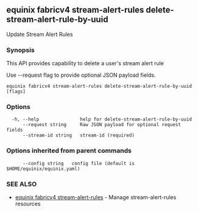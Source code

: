 ## equinix fabricv4 stream-alert-rules delete-stream-alert-rule-by-uuid

Update Stream Alert Rules

### Synopsis

This API provides capability to delete a user's stream alert rule

Use --request flag to provide optional JSON payload fields.

```
equinix fabricv4 stream-alert-rules delete-stream-alert-rule-by-uuid [flags]
```

### Options

```
  -h, --help               help for delete-stream-alert-rule-by-uuid
      --request string     Raw JSON payload for optional request fields
      --stream-id string   stream-id (required)
```

### Options inherited from parent commands

```
      --config string   config file (default is $HOME/equinix/equinix.yaml)
```

### SEE ALSO

* [equinix fabricv4 stream-alert-rules](equinix_fabricv4_stream-alert-rules.md)	 - Manage stream-alert-rules resources

